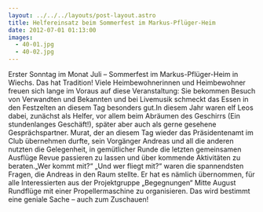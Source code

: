 ```yaml
---
layout: ../../../layouts/post-layout.astro
title: Helfereinsatz beim Sommerfest im Markus-Pflüger-Heim
date: 2012-07-01 01:13:00
images:
  - 40-01.jpg
  - 40-02.jpg
---
```


Erster Sonntag im Monat Juli – Sommerfest im Markus-Pflüger-Heim in Wiechs. Das hat Tradition! Viele Heimbewohnerinnen und Heimbewohner freuen sich lange im Voraus auf diese Veranstaltung: Sie bekommen Besuch von Verwandten und Bekannten und bei Livemusik schmeckt das Essen in den Festzelten an diesem Tag besonders gut.In diesem Jahr waren elf Leos dabei, zunächst als Helfer, vor allem beim Abräumen des Geschirrs (Ein stundenlanges Geschäft!), später aber auch als gerne gesehene Gesprächspartner. Murat, der an diesem Tag wieder das Präsidentenamt im Club übernehmen durfte, sein Vorgänger Andreas und all die anderen nutzten die Gelegenheit, in gemütlicher Runde die letzten gemeinsamen Ausflüge Revue passieren zu lassen und über kommende Aktivitäten zu beraten.„Wer kommt mit?“ „Und wer fliegt mit?“ waren die spannendsten Fragen, die Andreas in den Raum stellte. Er hat es nämlich übernommen, für alle Interessierten aus der Projektgruppe „Begegnungen“ Mitte August Rundflüge mit einer Propellermaschine zu organisieren. Das wird bestimmt eine geniale Sache – auch zum Zuschauen!
